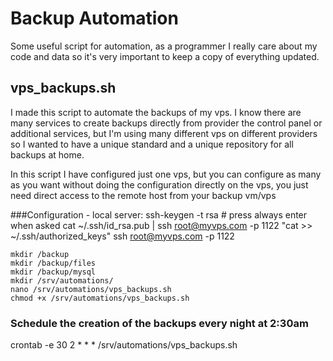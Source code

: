 # Backup Automation
Some useful script for automation, as a programmer I really care about my code and data so it's very important to keep a copy of everything updated.

## vps_backups.sh
I made this script to automate the backups of my vps. I know there are many services to create backups directly from provider the control panel or additional services, but I'm using many different vps on different providers so I wanted to have a unique standard and a unique repository for all backups at home.

In this script I have configured just one vps, but you can configure as many as you want without doing the configuration directly on the vps, you just need direct access to the remote host from your backup vm/vps

###Configuration - local server:
    ssh-keygen -t rsa # press always enter when asked
    cat ~/.ssh/id_rsa.pub | ssh root@myvps.com -p 1122 "cat >> ~/.ssh/authorized_keys"
    ssh root@myvps.com -p 1122

    mkdir /backup
    mkdir /backup/files
    mkdir /backup/mysql
    mkdir /srv/automations/
    nano /srv/automations/vps_backups.sh
    chmod +x /srv/automations/vps_backups.sh
    
### Schedule the creation of the backups every night at 2:30am
crontab -e
    30 2 * * * /srv/automations/vps_backups.sh
